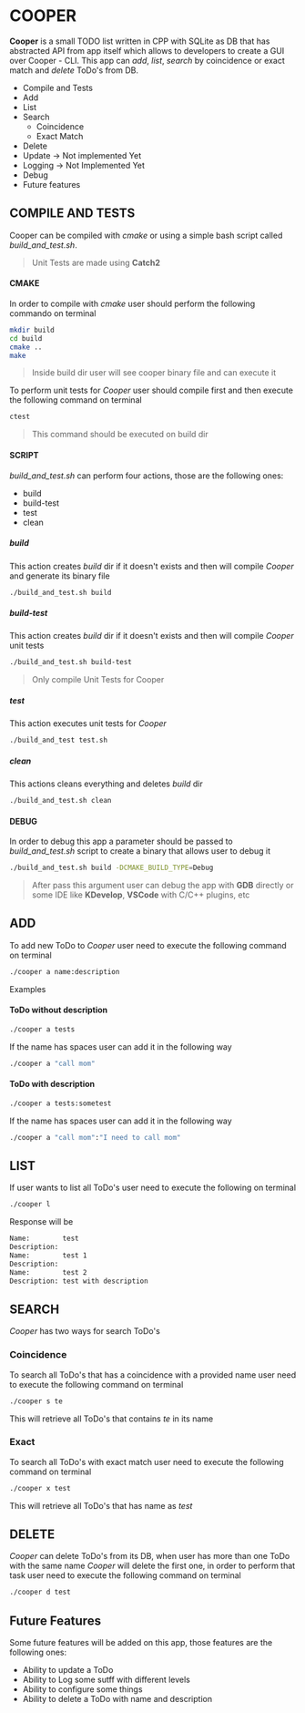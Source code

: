 # COOPER
**Cooper** is a small TODO list written in CPP with SQLite as DB that has abstracted API from app itself which allows to developers to create a GUI over Cooper - CLI.
This app can *add*, *list*, *search* by coincidence or exact match and *delete* ToDo's from DB.

* Compile and Tests
* Add
* List
* Search
    * Coincidence
    * Exact Match
* Delete
* Update -> Not implemented Yet
* Logging -> Not Implemented Yet
* Debug
* Future features

## COMPILE AND TESTS
Cooper can be compiled with *cmake* or using a simple bash script called *build_and_test.sh*.

> Unit Tests are made using **Catch2**

#### CMAKE
In order to compile with *cmake* user should perform the following commando on terminal

```bash
mkdir build
cd build
cmake ..
make
```
> Inside build dir user will see cooper binary file and can execute it

To perform unit tests for *Cooper* user should compile first and then execute the following command on terminal

```bash
ctest
```
> This command should be executed on build dir

#### SCRIPT
*build_and_test.sh* can perform four actions, those are the following ones:

* build
* build-test
* test
* clean

##### build
This action creates *build* dir if it doesn't exists and then will compile *Cooper* and generate its binary file

```bash
./build_and_test.sh build
```

##### build-test
This action creates *build* dir if it doesn't exists and then will compile *Cooper* unit tests

```bash
./build_and_test.sh build-test
```
> Only compile Unit Tests for Cooper

##### test
This action executes unit tests for *Cooper*

```bash
./build_and_test test.sh
```

##### clean
This actions cleans everything and deletes *build* dir

```bash
./build_and_test.sh clean
```

#### DEBUG
In order to debug this app a parameter should be passed to *build_and_test.sh* script to create a binary that allows user to debug it

```bash
./build_and_test.sh build -DCMAKE_BUILD_TYPE=Debug
```

> After pass this argument user can debug the app with **GDB** directly or some IDE like **KDevelop**, **VSCode** with C/C++ plugins, etc

## ADD
To add new ToDo to *Cooper* user need to execute the following command on 
terminal

```bash
./cooper a name:description
```
Examples

#### ToDo without description

```bash
./cooper a tests
```

If the name has spaces user can add it in the following way

```bash
./cooper a "call mom"
```

#### ToDo with description

```bash
./cooper a tests:sometest
```

If the name has spaces user can add it in the following way

```bash
./cooper a "call mom":"I need to call mom"
```

## LIST
If user wants to list all ToDo's user need to execute the following on terminal

```bash
./cooper l
```

Response will be

```bash
Name:        test
Description: 
Name:        test 1
Description: 
Name:        test 2
Description: test with description
```

## SEARCH
*Cooper* has two ways for search ToDo's 

### Coincidence
To search all ToDo's that has a coincidence with a provided name user need to execute the following command on terminal

```bash
./cooper s te
```

This will retrieve all ToDo's that contains *te* in its name

### Exact
To search all ToDo's with exact match user need to execute the following command on terminal

```bash
./cooper x test
```

This will retrieve all ToDo's that has name as *test*

## DELETE
*Cooper* can delete ToDo's from its DB, when user has more than one ToDo with the same name *Cooper* will delete the first one, in order to perform that task user need to execute the following command on terminal

```bash
./cooper d test
```

## Future Features
Some future features will be added on this app, those features are the following ones:

* Ability to update a ToDo
* Ability to Log some sutff with different levels
* Ability to configure some things
* Ability to delete a ToDo with name and description

